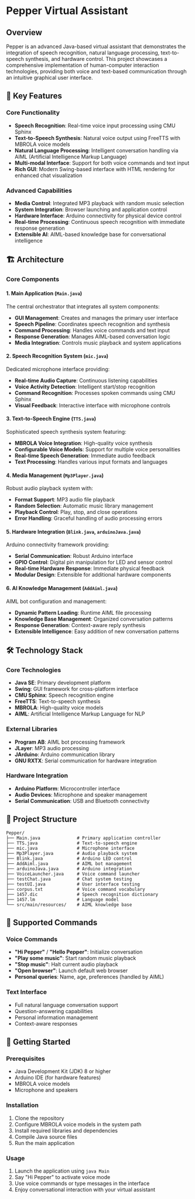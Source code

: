 # Pepper Virtual Assistant

## Overview

Pepper is an advanced Java-based virtual assistant that demonstrates the integration of speech recognition, natural language processing, text-to-speech synthesis, and hardware control. This project showcases a comprehensive implementation of human-computer interaction technologies, providing both voice and text-based communication through an intuitive graphical user interface.

## 🚀 Key Features

### Core Functionality
- **Speech Recognition**: Real-time voice input processing using CMU Sphinx
- **Text-to-Speech Synthesis**: Natural voice output using FreeTTS with MBROLA voice models
- **Natural Language Processing**: Intelligent conversation handling via AIML (Artificial Intelligence Markup Language)
- **Multi-modal Interface**: Support for both voice commands and text input
- **Rich GUI**: Modern Swing-based interface with HTML rendering for enhanced chat visualization

### Advanced Capabilities
- **Media Control**: Integrated MP3 playback with random music selection
- **System Integration**: Browser launching and application control
- **Hardware Interface**: Arduino connectivity for physical device control
- **Real-time Processing**: Continuous speech recognition with immediate response generation
- **Extensible AI**: AIML-based knowledge base for conversational intelligence

## 🏗️ Architecture

### Core Components

#### 1. Main Application (`Main.java`)
The central orchestrator that integrates all system components:
- **GUI Management**: Creates and manages the primary user interface
- **Speech Pipeline**: Coordinates speech recognition and synthesis
- **Command Processing**: Handles voice commands and text input
- **Response Generation**: Manages AIML-based conversation logic
- **Media Integration**: Controls music playback and system applications

#### 2. Speech Recognition System (`mic.java`)
Dedicated microphone interface providing:
- **Real-time Audio Capture**: Continuous listening capabilities
- **Voice Activity Detection**: Intelligent start/stop recognition
- **Command Recognition**: Processes spoken commands using CMU Sphinx
- **Visual Feedback**: Interactive interface with microphone controls

#### 3. Text-to-Speech Engine (`TTS.java`)
Sophisticated speech synthesis system featuring:
- **MBROLA Voice Integration**: High-quality voice synthesis
- **Configurable Voice Models**: Support for multiple voice personalities
- **Real-time Speech Generation**: Immediate audio feedback
- **Text Processing**: Handles various input formats and languages

#### 4. Media Management (`Mp3Player.java`)
Robust audio playback system with:
- **Format Support**: MP3 audio file playback
- **Random Selection**: Automatic music library management
- **Playback Control**: Play, stop, and close operations
- **Error Handling**: Graceful handling of audio processing errors

#### 5. Hardware Integration (`Blink.java`, `arduinoJava.java`)
Arduino connectivity framework providing:
- **Serial Communication**: Robust Arduino interface
- **GPIO Control**: Digital pin manipulation for LED and sensor control
- **Real-time Hardware Response**: Immediate physical feedback
- **Modular Design**: Extensible for additional hardware components

#### 6. AI Knowledge Management (`AddAiml.java`)
AIML bot configuration and management:
- **Dynamic Pattern Loading**: Runtime AIML file processing
- **Knowledge Base Management**: Organized conversation patterns
- **Response Generation**: Context-aware reply synthesis
- **Extensible Intelligence**: Easy addition of new conversation patterns

## 🛠️ Technology Stack

### Core Technologies
- **Java SE**: Primary development platform
- **Swing**: GUI framework for cross-platform interface
- **CMU Sphinx**: Speech recognition engine
- **FreeTTS**: Text-to-speech synthesis
- **MBROLA**: High-quality voice models
- **AIML**: Artificial Intelligence Markup Language for NLP

### External Libraries
- **Program AB**: AIML bot processing framework
- **JLayer**: MP3 audio processing
- **JArduino**: Arduino communication library
- **GNU RXTX**: Serial communication for hardware integration

### Hardware Integration
- **Arduino Platform**: Microcontroller interface
- **Audio Devices**: Microphone and speaker management
- **Serial Communication**: USB and Bluetooth connectivity

## 📁 Project Structure

```
Pepper/
├── Main.java              # Primary application controller
├── TTS.java               # Text-to-speech engine
├── mic.java               # Microphone interface
├── Mp3Player.java         # Audio playback system
├── Blink.java             # Arduino LED control
├── AddAiml.java           # AIML bot management
├── arduinoJava.java       # Arduino integration
├── VoiceLauncher.java     # Voice command launcher
├── testChat.java          # Chat system testing
├── testUI.java            # User interface testing
├── corpus.txt             # Voice command vocabulary
├── 1457.dic               # Speech recognition dictionary
├── 1457.lm                # Language model
└── src/main/resources/    # AIML knowledge base
```

## 🎯 Supported Commands

### Voice Commands
- **"Hi Pepper"** / **"Hello Pepper"**: Initialize conversation
- **"Play some music"**: Start random music playback
- **"Stop music"**: Halt current audio playback
- **"Open browser"**: Launch default web browser
- **Personal queries**: Name, age, preferences (handled by AIML)

### Text Interface
- Full natural language conversation support
- Question-answering capabilities
- Personal information management
- Context-aware responses

## 🚦 Getting Started

### Prerequisites
- Java Development Kit (JDK) 8 or higher
- Arduino IDE (for hardware features)
- MBROLA voice models
- Microphone and speakers

### Installation
1. Clone the repository
2. Configure MBROLA voice models in the system path
3. Install required libraries and dependencies
4. Compile Java source files
5. Run the main application

### Usage
1. Launch the application using `java Main`
2. Say "Hi Pepper" to activate voice mode
3. Use voice commands or type messages in the interface
4. Enjoy conversational interaction with your virtual assistant
